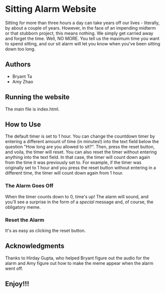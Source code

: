 # Sitting Alarm Website

Sitting for more than three hours a day can take years off our lives - literally, by about a couple of years. However, in the face of an impending midterm or that stubborn project, this means nothing. We simply get carried away and forget the time. Well, NO MORE. You tell us the maximum time you want to spend sitting, and our sit alarm will let you know when you've been sitting down too long.

## Authors

* Bryant Ta
* Amy Zhao

## Running the website

The main file is index.html. 

## How to Use

The default timer is set to 1 hour. You can change the countdown timer by entering a different amount of time (in minutes!) into the text field below the question "How long are you allowed to sit?". Then, press the reset button, and voila, the timer will reset. You can also reset the timer without entering anything into the text field. In that case, the timer will count down again from the time it was previously set to. For example, if the timer was originally set to 1 hour and you press the reset button without entering in a different time, the timer will count down again from 1 hour. 

### The Alarm Goes Off
When the timer counts down to 0, time's up! The alarm will sound, and you'll see a surprise in the form of a *special* message and, of course, the obligatory meme. 

### Reset the Alarm
It's as easy as clicking the reset button.

## Acknowledgments

Thanks to Hirday Gupta, who helped Bryant figure out the audio for the alarm and Amy figure out how to make the meme appear when the alarm went off. 

## Enjoy!!!
